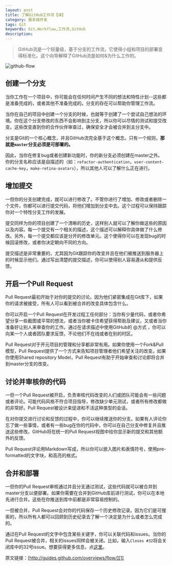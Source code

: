 ```yaml
---
layout: post
title: 了解GitHub工作流【译】
category: 服务端开发
tags: Git
keywords: Git,Workflow,工作流,GitHub 
description: 
---
```


> GitHub流是一个轻量级，基于分支的工作流，它使得小组和项目的部署变得标准化。这个向导解释了GitHub流是如何&为什么工作的。

![github-flow](http://7u2ho6.com1.z0.glb.clouddn.com/tech-github-flow.png)

## 创建一个分支
当你工作在一个项目中，你可能会在任何时间产生不同的想法和特性计划--这些都是准备完成的，或者其他不准备完成的。分支的存在可以帮助你管理工作流。

当你在自己的项目中创建一个分支的时候，也就等于创建了一个尝试自己想法的环境。你在这个分支修改的东西不会影响到主分支，所以你可以尽情的测试和提交改变。这些改变直到你的合作伙伴审查过，确保安全才会被合并到主分支中。

分支是Git的一个核心概念，并且GitHub流完全基于这个概念。只有一个规则，**那就是`master`分支必须是可部署的。**

因此，当你在修复bug或者创建新功能时，你的新分支必须创建在master之外。你的分支名称应该是自描述的（如：`refactor-authentication`，`user-content-cache-key`，`make-retina-avatars`），所以其他人可以了解什么正在进行。

## 增加提交
一但你的分支创建完成，就可以进行修改了。不管你进行了增加、修改或者删除一个文件，你都可以进行提交代码，将他们增加到分支中去。这个过程可以保持跟踪你对一个特性分支工作的发展。

提交同样为你的项目创建了一个清晰的历史，这样别人就可以了解你做这些的原因以及内容。每一个提交有一个相关的描述，这个描述可以解释你具体做了什么修改。另外，每一个提交都应该是分开的修改单元。这个使得你可以在发现bug的时候回滚修改，或者你决定朝向不同的方向。

提交描述是非常重要的，尤其因为Git跟踪你的改变并且在他们被推送到服务器上的时候显示他们。通过写出清楚的提交描述，你可以使得别人容易遵从和提供反馈。

## 开启一个Pull Request
Pull Request最初开始于对你的提交的讨论。因为他们紧密集成在Git库下，如果你的请求被接受，所有人可以看到被合并的改变具体包含什么。

你可以开启一个Pull Request在开发过程工任何部分：当你有少量代码，或者你希望分享一些截图或平常的想法，或者当你被卡住希望获得帮助及建议，又或者当你准备好让别人来审查你的工作。通过在请求描述中使用GitHub的 @方式 ，你可以向某一个人或者团队要求反馈，不论他们不在线或者在别的时区。

Pull Request对于开元项目的管理和分享都非常有用。如果你使用一个Fork&Pull模型，Pull Request提供了一个方式来告知项目管理者他们希望关注的改变。如果你使用Shared repository Model，Pull Request有助于开始审查和讨论即将合并到master分支的改变。

## 讨论并审核你的代码
一但一个Pull Request被开启，负责审核代码改变的人们或团队可能会有一些问题或者评论。可能代码风格不符合项目指导，修改缺少单元测试，或者所有修改都做的非常好。Pull Request被设计来促进和不活这种类型的会话。

在对你提交进行讨论和反馈的过程中，你可以继续推送你的分支。如果有人评论你忘了做一些事情，或者有一些bug在你的代码中，你可以在自己分支中修复并且推送这些修改。GitHub将在统一的Pull Request视图中给你显示新的提交和其他额外的反馈。

Pull Request评论用Markdown写成，所以你可以嵌入图片和表情符号，使用pre-formatted的文字块，和高亮的格式。

## 合并和部署
一但你的Pull Request审核通过并且分支通过测试，这些代码就可以被合并到master分支以便部署。如果你需要在合并到GitHub库前进行测试，你可以在本地先进行合并。这些在你推送到库中前都是非常容易控制的。

一但被合并，Pull Request会对你的代码保存一个历史修改记录。因为它们是可搜索的，所以所有人都可以回顾到历史纪录去了解一个决定是为什么或者怎么完成的。

通过在Pull Request的文字中包含某些关键字，你可以关联代码和issues。当你的Pull Request被合并，相关的issues同样会被关闭。比如，输入`Closes #32`将会关闭库中的32号issue。想要获得更多信息，点[这里][2]。


原文链接：[http://guides.github.com/overviews/flow/][1]

[1]: http://guides.github.com/overviews/flow/
[2]: https://help.github.com/articles/closing-issues-via-commit-messages

